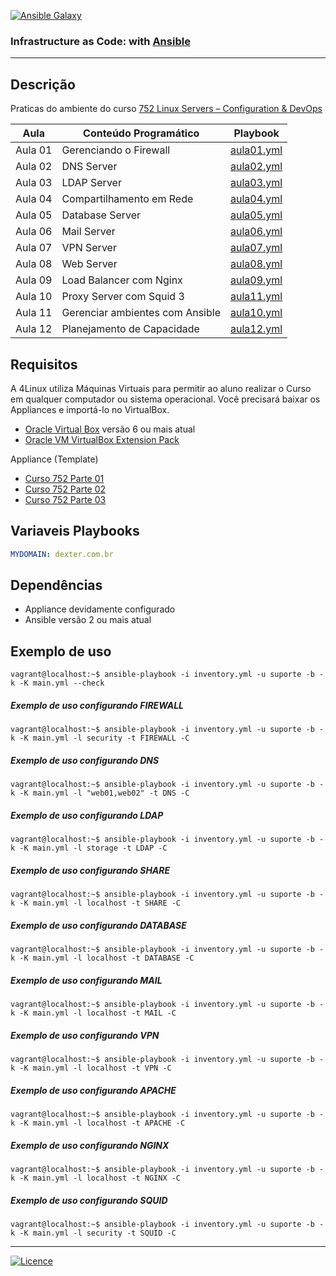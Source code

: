 [![Ansible Galaxy](https://img.shields.io/badge/Ansible%20Galaxy-wluisaraujo-blue.svg)](https://galaxy.ansible.com/wluisaraujo)

### Infrastructure as Code: with [Ansible](https://www.ansible.com)
------------

Descrição
------------

Praticas do ambiente do curso [752 Linux Servers – Configuration & DevOps](https://www.4linux.com.br/curso/linux-servers-configuration-devops)

Aula | Conteúdo Programático | Playbook
--- | --- | ---
Aula 01 | Gerenciando o Firewall | [aula01.yml](aula01.yml)
Aula 02 | DNS Server | [aula02.yml](aula02.yml)
Aula 03 | LDAP Server | [aula03.yml](aula03.yml)
Aula 04 | Compartilhamento em Rede | [aula04.yml](aula04.yml)
Aula 05 | Database Server | [aula05.yml](aula05.yml)
Aula 06 | Mail Server | [aula06.yml](aula06.yml)
Aula 07 | VPN Server | [aula07.yml](aula07.yml)
Aula 08 | Web Server | [aula08.yml](aula08.yml)
Aula 09 | Load Balancer com Nginx | [aula09.yml](aula09.yml)
Aula 10 | Proxy Server com Squid 3 | [aula11.yml](aula10.yml)
Aula 11 | Gerenciar ambientes com Ansible | [aula10.yml](aula11.yml)
Aula 12 | Planejamento de Capacidade | [aula12.yml](aula12.yml)


Requisitos
------------

A 4Linux utiliza Máquinas Virtuais para permitir ao aluno realizar o Curso em qualquer computador ou sistema operacional. Você precisará baixar os Appliances e importá-lo no VirtualBox.

* [Oracle Virtual Box](https://www.virtualbox.org/wiki/Downloads) versão 6 ou mais atual
* [Oracle VM VirtualBox Extension Pack](https://www.virtualbox.org/wiki/Downloads)
 
Appliance (Template)

* [Curso 752 Parte 01](https://storage.googleapis.com/4752-repositorio/Curso-4752-P1.ova)
* [Curso 752 Parte 02](https://storage.googleapis.com/4752-repositorio/Curso-4752-P2.ova)
* [Curso 752 Parte 03](https://storage.googleapis.com/4752-repositorio/Curso-4752-P3.ova)

Variaveis Playbooks
--------------

```yaml
MYDOMAIN: dexter.com.br
```

Dependências
------------

* Appliance devidamente configurado
* Ansible versão 2 ou mais atual

Exemplo de uso
----------------

```console
vagrant@localhost:~$ ansible-playbook -i inventory.yml -u suporte -b -k -K main.yml --check
```

##### Exemplo de uso configurando FIREWALL
```console
vagrant@localhost:~$ ansible-playbook -i inventory.yml -u suporte -b -k -K main.yml -l security -t FIREWALL -C
```

##### Exemplo de uso configurando DNS
```console
vagrant@localhost:~$ ansible-playbook -i inventory.yml -u suporte -b -k -K main.yml -l "web01,web02" -t DNS -C
```

##### Exemplo de uso configurando LDAP
```console
vagrant@localhost:~$ ansible-playbook -i inventory.yml -u suporte -b -k -K main.yml -l storage -t LDAP -C
```

##### Exemplo de uso configurando SHARE
```console
vagrant@localhost:~$ ansible-playbook -i inventory.yml -u suporte -b -k -K main.yml -l localhost -t SHARE -C
```

##### Exemplo de uso configurando DATABASE
```console
vagrant@localhost:~$ ansible-playbook -i inventory.yml -u suporte -b -k -K main.yml -l localhost -t DATABASE -C
```

##### Exemplo de uso configurando MAIL
```console
vagrant@localhost:~$ ansible-playbook -i inventory.yml -u suporte -b -k -K main.yml -l localhost -t MAIL -C
```

##### Exemplo de uso configurando VPN
```console
vagrant@localhost:~$ ansible-playbook -i inventory.yml -u suporte -b -k -K main.yml -l localhost -t VPN -C
```

##### Exemplo de uso configurando APACHE
```console
vagrant@localhost:~$ ansible-playbook -i inventory.yml -u suporte -b -k -K main.yml -l localhost -t APACHE -C
```

##### Exemplo de uso configurando NGINX
```console
vagrant@localhost:~$ ansible-playbook -i inventory.yml -u suporte -b -k -K main.yml -l localhost -t NGINX -C
```

##### Exemplo de uso configurando SQUID
```console
vagrant@localhost:~$ ansible-playbook -i inventory.yml -u suporte -b -k -K main.yml -l security -t SQUID -C
```

----------------
[![Licence](https://img.shields.io/badge/License-GPL%20v3-red.svg)](https://www.gnu.org/licenses/gpl-3.0.pt-br.html)
